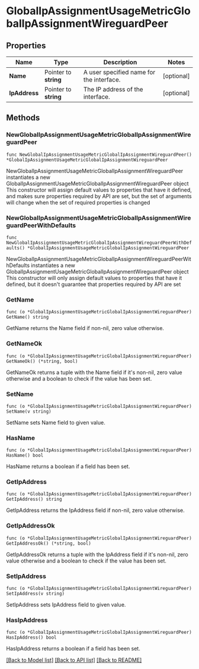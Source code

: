 # GlobalIpAssignmentUsageMetricGlobalIpAssignmentWireguardPeer

## Properties

Name | Type | Description | Notes
------------ | ------------- | ------------- | -------------
**Name** | Pointer to **string** | A user specified name for the interface. | [optional] 
**IpAddress** | Pointer to **string** | The IP address of the interface. | [optional] 

## Methods

### NewGlobalIpAssignmentUsageMetricGlobalIpAssignmentWireguardPeer

`func NewGlobalIpAssignmentUsageMetricGlobalIpAssignmentWireguardPeer() *GlobalIpAssignmentUsageMetricGlobalIpAssignmentWireguardPeer`

NewGlobalIpAssignmentUsageMetricGlobalIpAssignmentWireguardPeer instantiates a new GlobalIpAssignmentUsageMetricGlobalIpAssignmentWireguardPeer object
This constructor will assign default values to properties that have it defined,
and makes sure properties required by API are set, but the set of arguments
will change when the set of required properties is changed

### NewGlobalIpAssignmentUsageMetricGlobalIpAssignmentWireguardPeerWithDefaults

`func NewGlobalIpAssignmentUsageMetricGlobalIpAssignmentWireguardPeerWithDefaults() *GlobalIpAssignmentUsageMetricGlobalIpAssignmentWireguardPeer`

NewGlobalIpAssignmentUsageMetricGlobalIpAssignmentWireguardPeerWithDefaults instantiates a new GlobalIpAssignmentUsageMetricGlobalIpAssignmentWireguardPeer object
This constructor will only assign default values to properties that have it defined,
but it doesn't guarantee that properties required by API are set

### GetName

`func (o *GlobalIpAssignmentUsageMetricGlobalIpAssignmentWireguardPeer) GetName() string`

GetName returns the Name field if non-nil, zero value otherwise.

### GetNameOk

`func (o *GlobalIpAssignmentUsageMetricGlobalIpAssignmentWireguardPeer) GetNameOk() (*string, bool)`

GetNameOk returns a tuple with the Name field if it's non-nil, zero value otherwise
and a boolean to check if the value has been set.

### SetName

`func (o *GlobalIpAssignmentUsageMetricGlobalIpAssignmentWireguardPeer) SetName(v string)`

SetName sets Name field to given value.

### HasName

`func (o *GlobalIpAssignmentUsageMetricGlobalIpAssignmentWireguardPeer) HasName() bool`

HasName returns a boolean if a field has been set.

### GetIpAddress

`func (o *GlobalIpAssignmentUsageMetricGlobalIpAssignmentWireguardPeer) GetIpAddress() string`

GetIpAddress returns the IpAddress field if non-nil, zero value otherwise.

### GetIpAddressOk

`func (o *GlobalIpAssignmentUsageMetricGlobalIpAssignmentWireguardPeer) GetIpAddressOk() (*string, bool)`

GetIpAddressOk returns a tuple with the IpAddress field if it's non-nil, zero value otherwise
and a boolean to check if the value has been set.

### SetIpAddress

`func (o *GlobalIpAssignmentUsageMetricGlobalIpAssignmentWireguardPeer) SetIpAddress(v string)`

SetIpAddress sets IpAddress field to given value.

### HasIpAddress

`func (o *GlobalIpAssignmentUsageMetricGlobalIpAssignmentWireguardPeer) HasIpAddress() bool`

HasIpAddress returns a boolean if a field has been set.


[[Back to Model list]](../README.md#documentation-for-models) [[Back to API list]](../README.md#documentation-for-api-endpoints) [[Back to README]](../README.md)


